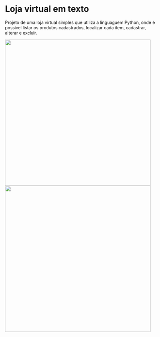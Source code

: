 # Loja virtual em texto
Projeto de uma loja virtual simples que utiliza a linguaguem Python, onde é possível listar os produtos cadastrados, localizar cada item, cadastrar, alterar e excluir.

<img src="https://github.com/miqueiasrodrigues/Loja-virtual-simples-em-python/blob/main/assets/images/1.PNG" width="480">

<img src="https://github.com/miqueiasrodrigues/Loja-virtual-simples-em-python/blob/main/assets/images/2.PNG" width="480">

